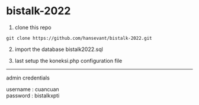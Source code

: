﻿# bistalk-2022

1. clone this repo

```
git clone https://github.com/hansevant/bistalk-2022.git
```

2. import the database bistalk2022.sql

3. last setup the koneksi.php configuration file

_________________
admin credentials

username : cuancuan <br>
password : bistalkxpti
